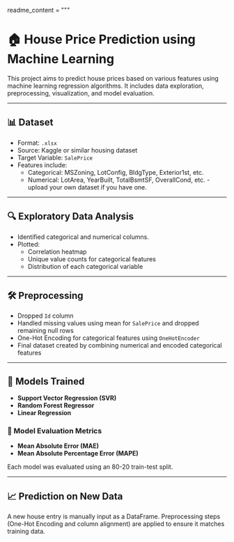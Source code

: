 readme_content = """
# 🏠 House Price Prediction using Machine Learning

This project aims to predict house prices based on various features using machine learning regression algorithms. It includes data exploration, preprocessing, visualization, and model evaluation.

---

## 📊 Dataset

- Format: `.xlsx`
- Source: Kaggle or similar housing dataset
- Target Variable: `SalePrice`
- Features include:
  - Categorical: MSZoning, LotConfig, BldgType, Exterior1st, etc.
  - Numerical: LotArea, YearBuilt, TotalBsmtSF, OverallCond, etc.
-upload your own dataset if you have one.
---

## 🔍 Exploratory Data Analysis

- Identified categorical and numerical columns.
- Plotted:
  - Correlation heatmap
  - Unique value counts for categorical features
  - Distribution of each categorical variable

---

## 🛠️ Preprocessing

- Dropped `Id` column
- Handled missing values using mean for `SalePrice` and dropped remaining null rows
- One-Hot Encoding for categorical features using `OneHotEncoder`
- Final dataset created by combining numerical and encoded categorical features

---

## 🧠 Models Trained

- **Support Vector Regression (SVR)**
- **Random Forest Regressor**
- **Linear Regression**

### 🧪 Model Evaluation Metrics

- **Mean Absolute Error (MAE)**
- **Mean Absolute Percentage Error (MAPE)**

Each model was evaluated using an 80-20 train-test split.

---

## 📈 Prediction on New Data

A new house entry is manually input as a DataFrame. Preprocessing steps (One-Hot Encoding and column alignment) are applied to ensure it matches training data.

